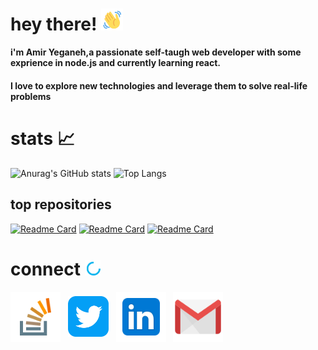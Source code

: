 # hey there! <img src="https://github.com/amiryeg1/amiryeg1/blob/main/wave-hello.gif" width="35px">

#### i'm Amir Yeganeh,a passionate self-taugh web developer with some exprience in node.js and currently learning react.
#### I love to explore new technologies and leverage them to solve real-life problems 
# stats 📈
![Anurag's GitHub stats](https://github-readme-stats.vercel.app/api?username=amiryeg1&hide=contribs&show_icons=true&theme=react&count_private=true)
![Top Langs](https://github-readme-stats.vercel.app/api/top-langs/?username=amiryeg1&theme=react&layout=compact)
## top repositories
[![Readme Card](https://github-readme-stats.vercel.app/api/pin/?username=amiryeg1&repo=nodejs-lessons&theme=react&show_owner=true)](https://github.com/amiryeg1/nodejs-lessons)
[![Readme Card](https://github-readme-stats.vercel.app/api/pin/?username=amiryeg1&repo=js-file-extractor&theme=react&show_owner=true)](https://github.com/amiryeg1/js-file-extractor)
[![Readme Card](https://github-readme-stats.vercel.app/api/pin/?username=amiryeg1&repo=javascript-calculator&theme=react&show_owner=true)](https://github.com/amiryeg1/javascript-calculator)

# connect <img src="https://github.com/amiryeg1/amiryeg1/blob/main/connect.gif" width="25px">
<a href="https://stackoverflow.com/users/13152776/amir-yeganeh" target="blank"><img align="center" src="https://github.com/amiryeg1/amiryeg1/blob/main/stackoverflow.png" alt="gmail" height="80" width="80" /></a>&nbsp;&nbsp;
<a href="https://twitter.com/amir_yeg" target="blank"><img align="center" src="https://github.com/amiryeg1/amiryeg1/blob/main/twitter.png" alt="twitter" height="65" width="65" /></a>&nbsp;&nbsp;
<a href="https://www.linkedin.com/in/amir-yeganeh" target="blank"><img align="center" src="https://github.com/amiryeg1/amiryeg1/blob/main/Linkedin.png" alt="linkedin" height="80" width="80"/></a>&nbsp;&nbsp;
<a href="https://mail.google.com/mail/?view=cm&fs=1&to=amiryeg2000@gmail.com" target="blank"><img align="center" src="https://github.com/amiryeg1/amiryeg1/blob/main/gmail2.png" alt="gmail" height="80" width="80" /></a>

